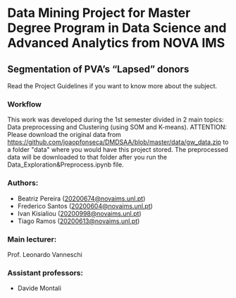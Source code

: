 # Data Mining Project for Master Degree Program in Data Science and Advanced Analytics from NOVA IMS
## Segmentation of PVA’s “Lapsed” donors
Read the Project Guidelines if you want to know more about the subject.


### Workflow
This work was developed during the 1st semester divided in 2 main topics: Data preprocessing and Clustering (using SOM and K-means).
ATTENTION: Please download the original data from https://github.com/joaopfonseca/DMDSAA/blob/master/data/gw_data.zip to a folder "data" where you would have this project stored.
The preprocessed data will be downloaded to that folder after you run the Data_Exploration&Preprocess.ipynb file.


### Authors:
- Beatriz Pereira (20200674@novaims.unl.pt)
- Frederico Santos (20200604@novaims.unl.pt)
- Ivan Kisialiou (20200998@novaims.unl.pt)
- Tiago Ramos (20200613@novaims.unl.pt)



### Main lecturer:
Prof. Leonardo Vanneschi
### Assistant professors:
- Davide Montali

 
